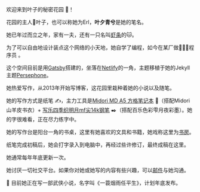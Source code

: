 
欢迎来到叶子的秘密花园 🏡！

花园的主人🍃叶子，也可以称她为Erl，**叶夕青兮**是她的笔名。

她已年过而立之年，家有一夫，还有一只名叫[虾条](https://erl.im/garden/prawn-crackers/)的🐱。

为了可以自由地设计装点这个网络的小天地，她自学了编程，如今在某厂做👩🏻‍💻程序员 。

这个空间目前是用[Gatsby](https://gatsbyjs.com/)搭建的，坐落在[Netlify](https://www.netlify.com/)的一角，主题移植于她的Jekyll主题[Persephone](https://github.com/erlzhang/jekyll-theme-persephone)。

她热爱写作，从2013年开始写博客，这花园里栽种着她的小说以及随笔。

她的写作方式是纸笔 ✍️，主力工具是[Midori MD A5 方格笔记本](https://erlgallery.oss-cn-beijing.aliyuncs.com/DSC09969.JPG?x-oss-process=image/resize,l_400) 📔（搭配Midori山羊皮书衣）+ [写乐四季织明月mf尖14k钢笔](https://erlgallery.oss-cn-beijing.aliyuncs.com/DSC09990.JPG?x-oss-process=image/resize,l_400) ✒️（搭配百乐色彩雫月夜彩墨）。她的字很难看，正在尽力练字中。

她的写作台是阳台一角的书桌，这里有她喜欢的文具和书籍，她戏称这里为[书房](https://erl.im/garden/reading-room/)。

纸笔完成初稿后，她会打字录入到电脑中，再经过些许修订，最终成稿在这里。

她通常每年年底更新一次。

她讨厌一切社交平台。如果你对她或她写的内容有些兴趣，可以[邮件](mailto:zhangshiyu1992@hotmail.com)与她沟通。

🌻 目前她正在写一部武侠小说，名字叫《一蓑烟雨任平生》，计划年底发布。
